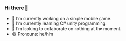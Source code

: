 ### Hi there 👋

- 🔭 I’m currently working on a simple mobile game.
- 🌱 I’m currently learning C# unity programming.
- 👯 I’m looking to collaborate on nothing at the moment.
- 😄 Pronouns: he/him
